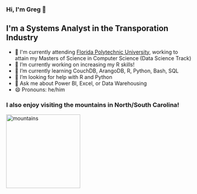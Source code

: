 ### Hi, I'm Greg 👋

## I'm a Systems Analyst in the Transporation Industry


- 🏫 I'm currently attending [Florida Polytechnic University](https://floridapoly.edu), working to attain my Masters of Science in Computer Science (Data Science Track)
- 🔭 I’m currently working on increasing my R skills!
- 🌱 I’m currently learning CouchDB, ArangoDB, R, Python, Bash, SQL
- 🤔 I’m looking for help with R and Python
- 💬 Ask me about Power BI, Excel, or Data Warehousing
- 😄 Pronouns: he/him

### I also enjoy visiting the mountains in North/South Carolina!


<img src="https://user-images.githubusercontent.com/70113391/99891731-1f9ce280-2c3b-11eb-8d90-b0ef767fdcba.png" alt="mountains" width="200"/>
